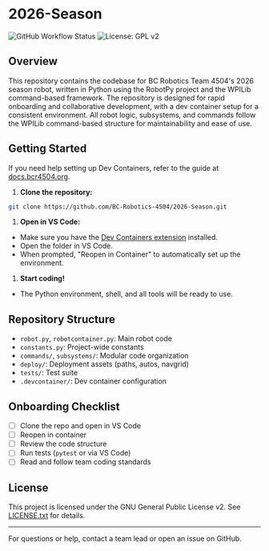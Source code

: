 
# 2026-Season

![GitHub Workflow Status](https://img.shields.io/github/actions/workflow/status/BC-Robotics-4504/2026-Season/lint.yml?branch=main)
![License: GPL v2](https://img.shields.io/badge/License-GPL%20v3-blue.svg)

## Overview

This repository contains the codebase for BC Robotics Team 4504's 2026 season robot, written in Python using the RobotPy project and the WPILib command-based framework. The repository is designed for rapid onboarding and collaborative development, with a dev container setup for a consistent environment. All robot logic, subsystems, and commands follow the WPILib command-based structure for maintainability and ease of use.

## Getting Started

If you need help setting up Dev Containers, refer to the guide at [docs.bcr4504.org](https://docs.bcr4504.org).

1. **Clone the repository:**

 ```sh
 git clone https://github.com/BC-Robotics-4504/2026-Season.git
 ```

1. **Open in VS Code:**

- Make sure you have the [Dev Containers extension](https://marketplace.visualstudio.com/items?itemName=ms-vscode-remote.remote-containers) installed.
- Open the folder in VS Code.
- When prompted, "Reopen in Container" to automatically set up the environment.

1. **Start coding!**

- The Python environment, shell, and all tools will be ready to use.

## Repository Structure

- `robot.py`, `robotcontainer.py`: Main robot code
- `constants.py`: Project-wide constants
- `commands/`, `subsystems/`: Modular code organization
- `deploy/`: Deployment assets (paths, autos, navgrid)
- `tests/`: Test suite
- `.devcontainer/`: Dev container configuration

## Onboarding Checklist

- [ ] Clone the repo and open in VS Code
- [ ] Reopen in container
- [ ] Review the code structure
- [ ] Run tests (`pytest` or via VS Code)
- [ ] Read and follow team coding standards

## License

This project is licensed under the GNU General Public License v2. See [LICENSE.txt](LICENSE.txt) for details.

---
For questions or help, contact a team lead or open an issue on GitHub.
